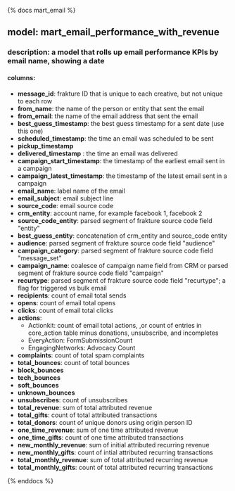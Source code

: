 {% docs mart_email %}

## model: mart_email_performance_with_revenue
### description: a model that rolls up email performance KPIs by email name, showing a date
#### columns:
  - **message_id**: frakture ID that is unique to each creative, but not unique to each row
  - **from_name**: the name of the person or entity that sent the email
  - **from_email**: the name of the email address that sent the email
  - **best_guess_timestamp**: the best guess timestamp for a sent date (use this one)        
  - **scheduled_timestamp**: the time an email was scheduled to be sent
  - **pickup_timestamp**
  - **delivered_timestamp** : the time an email was delivered
  - **campaign_start_timestamp**: the timestamp of the earliest email sent in a campaign      
  - **campaign_latest_timestamp**: the timestamp of the latest email sent in a campaign
  - **email_name**: label name of the email
  - **email_subject**: email subject line
  - **source_code**: email source code       
  - **crm_entity**: account name, for example facebook 1, facebook 2
  - **source_code_entity**: parsed segment of frakture source code field "entity"
  - **best_guess_entity**: concatenation of crm_entity and source_code entity
  - **audience**: parsed segment of frakture source code field "audience"
  - **campaign_category**: parsed segment of frakture source code field "message_set"
  - **campaign_name**: coalesce of campaign name field from CRM or parsed segment of frakture source code field "campaign"
  - **recurtype**: parsed segment of frakture source code field "recurtype"; a flag for triggered vs bulk email
  - **recipients**: count of email total sends        
  - **opens**: count of email total opens
  - **clicks**: count of email total clicks
  - **actions**:
      - Actionkit: count of email total actions, ,or count of entries in core_action table minus donations, unsubscribe, and incompletes
      - EveryAction: FormSubmissionCount 
      - EngagingNetworks: Advocacy Count
  - **complaints**: count of total spam complaints
  - **total_bounces**: count of total bounces        
  - **block_bounces**
  - **tech_bounces**
  - **soft_bounces**
  - **unknown_bounces**
  - **unsubscribes**: count of unsubscribes
  - **total_revenue**: sum of total attributed revenue
  - **total_gifts**: count of total attributed transactions
  - **total_donors**: count of unique donors using origin person ID    
  - **one_time_revenue**: sum of one time attributed revenue
  - **one_time_gifts**: count of one time attributed transactions
  - **new_monthly_revenue**: sum of initial attributed recurring revenue
  - **new_monthly_gifts**: count of intial attributed recurring transactions
  - **total_monthly_revenue**: sum of total attributed recurring revenue
  - **total_monthly_gifts**: count of total attributed recurring transactions

{% enddocs %}
